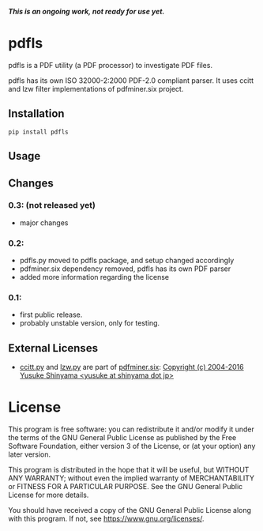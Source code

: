 ***This is an ongoing work, not ready for use yet.***

# pdfls

pdfls is a PDF utility (a PDF processor) to investigate PDF files. 

pdfls has its own ISO 32000-2:2000 PDF-2.0 compliant parser. It uses ccitt and lzw filter implementations of pdfminer.six project. 

## Installation

```
pip install pdfls
```

## Usage

## Changes

### 0.3: (not released yet)

- major changes

### 0.2:
- pdfls.py moved to pdfls package, and setup changed accordingly
- pdfminer.six dependency removed, pdfls has its own PDF parser
- added more information regarding the license

### 0.1:
- first public release.
- probably unstable version, only for testing.

## External Licenses

- [ccitt.py](pdfminer/ccitt.py) and [lzw.py](pdfminer/lzw.py) are part of [pdfminer.six](https://github.com/pdfminer/pdfminer.six): [Copyright (c) 2004-2016  Yusuke Shinyama \<yusuke at shinyama dot jp\>](LICENSE.pdfminer.six)

# License

This program is free software: you can redistribute it and/or modify
it under the terms of the GNU General Public License as published by
the Free Software Foundation, either version 3 of the License, or
(at your option) any later version.

This program is distributed in the hope that it will be useful,
but WITHOUT ANY WARRANTY; without even the implied warranty of
MERCHANTABILITY or FITNESS FOR A PARTICULAR PURPOSE.  See the
GNU General Public License for more details.

You should have received a copy of the GNU General Public License
along with this program.  If not, see <https://www.gnu.org/licenses/>.
